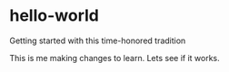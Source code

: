 # hello-world
Getting started with this time-honored tradition

This is me making changes to learn. Lets see if it works.

